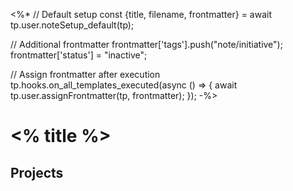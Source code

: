 <%*
// Default setup
const {title, filename, frontmatter} = await tp.user.noteSetup_default(tp);

// Additional frontmatter
frontmatter['tags'].push("note/initiative");
frontmatter['status'] = "inactive";

// Assign frontmatter after execution
tp.hooks.on_all_templates_executed(async () => {
	await tp.user.assignFrontmatter(tp, frontmatter);
});
-%>
# <% title %>
## Projects